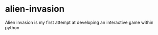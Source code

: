 # alien-invasion
Alien invasion is my first attempt at developing an interactive game within python
